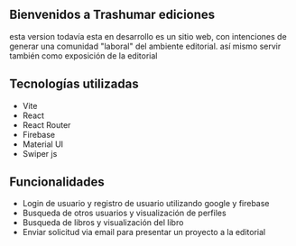 ## Bienvenidos a Trashumar ediciones

esta version todavía esta en desarrollo
es un sitio web, con intenciones de generar una comunidad "laboral" del ambiente editorial.
así mismo servir también como exposición de la editorial

## Tecnologías utilizadas

- Vite
- React
- React Router
- Firebase
- Material UI
- Swiper js

## Funcionalidades

- Login de usuario y registro de usuario utilizando google y firebase
- Busqueda de otros usuarios y visualización de perfiles
- Busqueda de libros y visualización del libro
- Enviar solicitud via email para presentar un proyecto a la editorial
